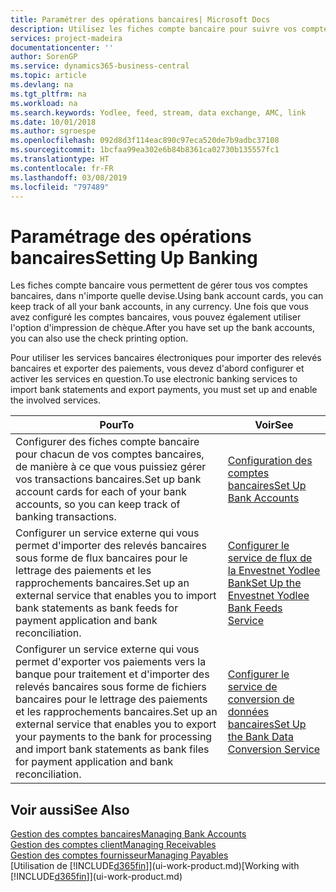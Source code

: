 ```yaml
---
title: Paramétrer des opérations bancaires| Microsoft Docs
description: Utilisez les fiches compte bancaire pour suivre vos comptes bancaires et paramétrer le flux bancaire, telles que Yodlee, pour échanger des données.
services: project-madeira
documentationcenter: ''
author: SorenGP
ms.service: dynamics365-business-central
ms.topic: article
ms.devlang: na
ms.tgt_pltfrm: na
ms.workload: na
ms.search.keywords: Yodlee, feed, stream, data exchange, AMC, link
ms.date: 10/01/2018
ms.author: sgroespe
ms.openlocfilehash: 092d8d3f114eac890c97eca520de7b9adbc37108
ms.sourcegitcommit: 1bcfaa99ea302e6b84b8361ca02730b135557fc1
ms.translationtype: HT
ms.contentlocale: fr-FR
ms.lasthandoff: 03/08/2019
ms.locfileid: "797489"
---
```

# <a name="setting-up-banking"></a><span data-ttu-id="c4937-103">Paramétrage des opérations bancaires</span><span class="sxs-lookup"><span data-stu-id="c4937-103">Setting Up Banking</span></span>
<span data-ttu-id="c4937-104">Les fiches compte bancaire vous permettent de gérer tous vos comptes bancaires, dans n'importe quelle devise.</span><span class="sxs-lookup"><span data-stu-id="c4937-104">Using bank account cards, you can keep track of all your bank accounts, in any currency.</span></span> <span data-ttu-id="c4937-105">Une fois que vous avez configuré les comptes bancaires, vous pouvez également utiliser l'option d'impression de chèque.</span><span class="sxs-lookup"><span data-stu-id="c4937-105">After you have set up the bank accounts, you can also use the check printing option.</span></span>

<span data-ttu-id="c4937-106">Pour utiliser les services bancaires électroniques pour importer des relevés bancaires et exporter des paiements, vous devez d'abord configurer et activer les services en question.</span><span class="sxs-lookup"><span data-stu-id="c4937-106">To use electronic banking services to import bank statements and  export payments, you must set up and enable the involved services.</span></span>

| <span data-ttu-id="c4937-107">Pour</span><span class="sxs-lookup"><span data-stu-id="c4937-107">To</span></span> | <span data-ttu-id="c4937-108">Voir</span><span class="sxs-lookup"><span data-stu-id="c4937-108">See</span></span> |
| --- | --- |
| <span data-ttu-id="c4937-109">Configurer des fiches compte bancaire pour chacun de vos comptes bancaires, de manière à ce que vous puissiez gérer vos transactions bancaires.</span><span class="sxs-lookup"><span data-stu-id="c4937-109">Set up bank account cards for each of your bank accounts, so you can keep track of banking transactions.</span></span> |[<span data-ttu-id="c4937-110">Configuration des comptes bancaires</span><span class="sxs-lookup"><span data-stu-id="c4937-110">Set Up Bank Accounts</span></span>](bank-how-setup-bank-accounts.md) |
| <span data-ttu-id="c4937-111">Configurer un service externe qui vous permet d'importer des relevés bancaires sous forme de flux bancaires pour le lettrage des paiements et les rapprochements bancaires.</span><span class="sxs-lookup"><span data-stu-id="c4937-111">Set up an external service that enables you to import bank statements as bank feeds for payment application and bank reconciliation.</span></span> |[<span data-ttu-id="c4937-112">Configurer le service de flux de la Envestnet Yodlee Bank</span><span class="sxs-lookup"><span data-stu-id="c4937-112">Set Up the Envestnet Yodlee Bank Feeds Service</span></span>](bank-how-setup-bank-statement-service.md) |
| <span data-ttu-id="c4937-113">Configurer un service externe qui vous permet d'exporter vos paiements vers la banque pour traitement et d'importer des relevés bancaires sous forme de fichiers bancaires pour le lettrage des paiements et les rapprochements bancaires.</span><span class="sxs-lookup"><span data-stu-id="c4937-113">Set up an external service that enables you to export your payments to the bank for processing  and import bank statements as bank files for payment application and bank reconciliation.</span></span> |[<span data-ttu-id="c4937-114">Configurer le service de conversion de données bancaires</span><span class="sxs-lookup"><span data-stu-id="c4937-114">Set Up the Bank Data Conversion Service</span></span>](bank-how-setup-bank-data-conversion-service.md) |

## <a name="see-also"></a><span data-ttu-id="c4937-115">Voir aussi</span><span class="sxs-lookup"><span data-stu-id="c4937-115">See Also</span></span>
[<span data-ttu-id="c4937-116">Gestion des comptes bancaires</span><span class="sxs-lookup"><span data-stu-id="c4937-116">Managing Bank Accounts</span></span>](bank-manage-bank-accounts.md)  
[<span data-ttu-id="c4937-117">Gestion des comptes client</span><span class="sxs-lookup"><span data-stu-id="c4937-117">Managing Receivables</span></span>](receivables-manage-receivables.md)  
[<span data-ttu-id="c4937-118">Gestion des comptes fournisseur</span><span class="sxs-lookup"><span data-stu-id="c4937-118">Managing Payables</span></span>](payables-manage-payables.md)  
<span data-ttu-id="c4937-119">[Utilisation de [!INCLUDE[d365fin](includes/d365fin_md.md)]](ui-work-product.md)</span><span class="sxs-lookup"><span data-stu-id="c4937-119">[Working with [!INCLUDE[d365fin](includes/d365fin_md.md)]](ui-work-product.md)</span></span>
